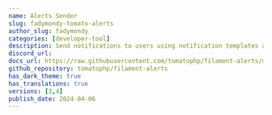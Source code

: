 ```yaml
---
name: Alerts Sender
slug: fadymondy-tomato-alerts
author_slug: fadymondy
categories: [developer-tool]
description: Send notifications to users using notification templates and multi-notification channels
discord_url:
docs_url: https://raw.githubusercontent.com/tomatophp/filament-alerts/master/README.md
github_repository: tomatophp/filament-alerts
has_dark_theme: true
has_translations: true
versions: [3,4]
publish_date: 2024-04-06
---
```

